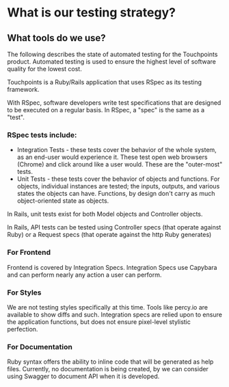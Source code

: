 # What is our testing strategy?

## What tools do we use?

The following describes the state of automated testing for the Touchpoints product. Automated testing is used to ensure the highest level of software quality for the lowest cost.

Touchpoints is a Ruby/Rails application that uses RSpec as its testing framework.

With RSpec, software developers write test specifications that are designed to be executed on a regular basis. In RSpec, a "spec" is the same as a "test".

### RSpec tests include:
* Integration Tests - these tests cover the behavior of the whole system, as an end-user would experience it. These test open web browsers (Chrome) and click around like a user would. These are the "outer-most" tests.
* Unit Tests - these tests cover the behavior of objects and functions. For objects, individual instances are tested; the inputs, outputs, and various states the objects can have. Functions, by design don't carry as much object-oriented state as objects.

In Rails, unit tests exist for both Model objects and Controller objects.

In Rails, API tests can be tested using Controller specs (that operate against Ruby) or a Request specs (that operate against the http Ruby generates)

### For Frontend

Frontend is covered by Integration Specs. Integration Specs use Capybara and can perform nearly any action a user can perform.

### For Styles

We are not testing styles specifically at this time.
Tools like percy.io are available to show diffs and such.
Integration specs are relied upon to ensure the application functions, but does not ensure pixel-level stylistic perfection.

### For Documentation

Ruby syntax offers the ability to inline code that will be generated as help files. Currently, no documentation is being created, by we can consider using Swagger to document API when it is developed.
